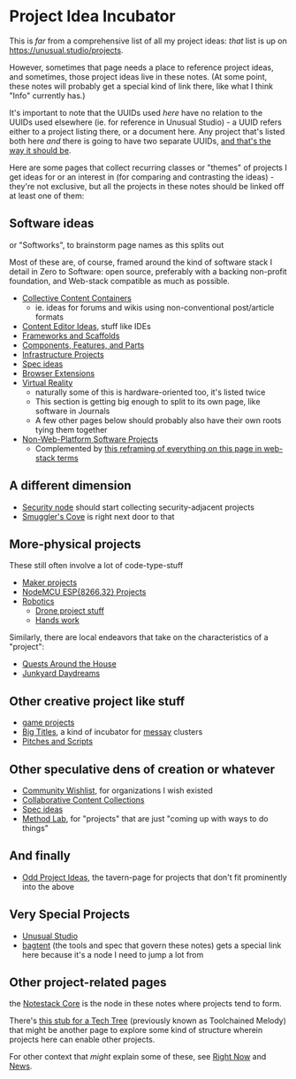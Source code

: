 # Project Idea Incubator

This is *far* from a comprehensive list of all my project ideas: *that* list is up on https://unusual.studio/projects.

However, sometimes that page needs a place to reference project ideas, and sometimes, those project ideas live in these notes. (At some point, these notes will probably get a special kind of link there, like what I think "Info" currently has.)

It's important to note that the UUIDs used *here* have no relation to the UUIDs used elsewhere (ie. for reference in Unusual Studio) - a UUID refers either to a project listing there, or a document here. Any project that's listed both here *and* there is going to have two separate UUIDs, [and that's the way it should be](https://github.com/stuartpb/leannotes/issues/8).

Here are some pages that collect recurring classes or "themes" of projects I get ideas for or an interest in (for comparing and contrasting the ideas) - they're not exclusive, but all the projects in these notes should be linked off at least one of them:

## Software ideas

or "Softworks", to brainstorm page names as this splits out

Most of these are, of course, framed around the kind of software stack I detail in Zero to Software: open source, preferably with a backing non-profit foundation, and Web-stack compatible as much as possible.

- [Collective Content Containers](3a393a7f-58e0-41de-aef9-267b2f911f95.md)
  - ie. ideas for forums and wikis using non-conventional post/article formats
- [Content Editor Ideas](52a91c72-061a-4d6f-8018-b3e86351c0d5.md), stuff like IDEs
- [Frameworks and Scaffolds](d78bdabf-6401-489e-a284-51c500826748.md)
- [Components, Features, and Parts](cc2836d4-ad3f-4f0a-8974-981f8cc69b36.md)
- [Infrastructure Projects](bbd1dca8-d599-45c1-8f08-adc37d8a76ec.md)
- [Spec ideas](623663c5-9130-48ca-a3a7-1a37e88d307a.md)
- [Browser Extensions](55f979e1-71e9-40db-aad2-34418ec7bb5d.md)
- [Virtual Reality](2b095b7b-508a-4c80-a4a8-803088300437.md)
  - naturally some of this is hardware-oriented too, it's listed twice
  - This section is getting big enough to split to its own page, like software in Journals
  - A few other pages below should probably also have their own roots tying them together
- [Non-Web-Platform Software Projects](4b0818d9-18a3-4c2d-8845-e5092fe91d52.md)
  - Complemented by [this reframing of everything on this page in web-stack terms](d93f66b1-427e-4978-8ac7-14fb452bfad6.md)

## A different dimension

- [Security node](4dd64124-8e20-4901-aae4-5876361adc85.md) should start collecting security-adjacent projects
- [Smuggler's Cove](58d3072a-0670-4bc3-9db2-fca214ca725e.md) is right next door to that

## More-physical projects

These still often involve a lot of code-type-stuff

- [Maker projects](b2694758-f919-4d46-a29b-7bbf189eab38.md)
- [NodeMCU ESP{8266,32} Projects](be8ef21f-ea6e-4f96-8b87-9a54694fb29f.md)
- [Robotics](4e40eaae-f191-4c45-a1b7-bc1022f0e210.md)
  - [Drone project stuff](cd719be0-5b7c-4263-accf-cf6cddb2a16b.md)
  - [Hands work](ae243a39-d980-4268-93f7-1919af519b46.md)

Similarly, there are local endeavors that take on the characteristics of a "project":

- [Quests Around the House](445ae6d8-5796-43b7-8648-704c8ebb9e18.md)
- [Junkyard Daydreams](33bcb20b-5d20-42e5-8eba-15541882e48a.md)

## Other creative project like stuff

- [game projects](47a84b6f-b858-4064-9563-00230ab4c1e5.md)
- [Big Titles](e0fc507e-e5ec-4771-93ee-9b4d5bda3606.md), a kind of incubator for [messay](8f2359ae-186f-4878-b5e5-33f3c177e6fc.md) clusters
- [Pitches and Scripts](b297a6f8-5646-4ce1-9be1-d7ed6056a513.md)

## Other speculative dens of creation or whatever

- [Community Wishlist](cbf8b20c-fd72-4c42-a543-952e046c893b.md), for organizations I wish existed
- [Collaborative Content Collections](fa8952af-648f-4d3d-a1a7-39b052123911.md)
- [Spec ideas](623663c5-9130-48ca-a3a7-1a37e88d307a.md)
- [Method Lab](9a2890e2-a0fa-4484-9c1e-3c7c7ec4f28a.md), for "projects" that are just "coming up with ways to do things"

## And finally

- [Odd Project Ideas](cbe928d9-338d-402c-a1c3-5c1ab5704bb5.md), the tavern-page for projects that don't fit prominently into the above

## Very Special Projects

- [Unusual Studio](21528cfb-1ac3-4428-86df-86bb77154a23.md)
- [bagtent](ba00b8cb-9d05-4aef-bd50-0990f82dd723.md) (the tools and spec that govern these notes) gets a special link here because it's a node I need to jump a lot from

## Other project-related pages

the [Notestack Core](30ec2e6e-47d0-496a-a523-0732b35aea8a.md) is the node in these notes where projects tend to form.

There's [this stub for a Tech Tree](0031208d-0493-4dcf-9d70-6dbf1daaa52c.md) (previously known as Toolchained Melody) that might be another page to explore some kind of structure wherein projects here can enable other projects.

For other context that *might* explain some of these, see [Right Now][] and [News][].

[Right Now]: 41218b84-cd08-48a5-b91a-865e8b90c46a.md
[News]: afcfaa78-ef7e-429e-a2ea-0b5c7abaf7b7.md
